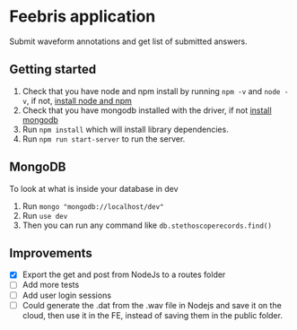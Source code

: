 # Feebris application

Submit waveform annotations and get list of submitted answers.

## Getting started

1. Check that you have node and npm install by running `npm -v` and `node -v`, if not, [install node and npm](https://www.npmjs.com/get-npm)
1. Check that you have mongodb installed with the driver, if not [install mongodb](https://www.npmjs.com/package/mongodb)
2. Run `npm install` which will install library dependencies.
3. Run `npm run start-server` to run the server.


## MongoDB
To look at what is inside your database in dev
1. Run `mongo "mongodb://localhost/dev"`
2. Run `use dev`
3. Then you can run any command like `db.stethoscoperecords.find()`


## Improvements
- [x] Export the get and post from NodeJs to a routes folder
- [ ] Add more tests
- [ ] Add user login sessions
- [ ] Could generate the .dat from the .wav file in Nodejs and save it on the cloud, then use it in the FE, instead of saving them in the public folder.
